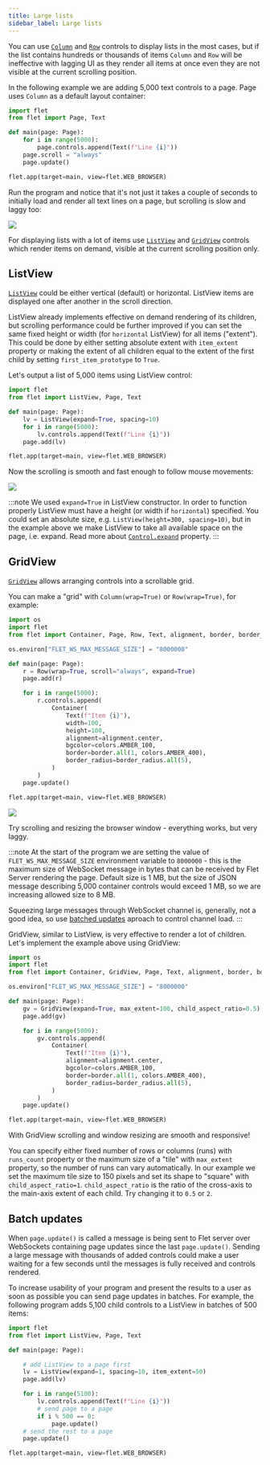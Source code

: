 ```yaml
---
title: Large lists
sidebar_label: Large lists
---
```


You can use [`Column`](/docs/controls/column) and [`Row`](/docs/controls/row) controls to display lists in the most cases, but if the list contains hundreds or thousands of items `Column` and `Row` will be ineffective with lagging UI as they render all items at once even they are not visible at the current scrolling position.

In the following example we are adding 5,000 text controls to a page. Page uses `Column` as a default layout container:

```python
import flet
from flet import Page, Text

def main(page: Page):
    for i in range(5000):
        page.controls.append(Text(f"Line {i}"))
    page.scroll = "always"
    page.update()

flet.app(target=main, view=flet.WEB_BROWSER)
```

Run the program and notice that it's not just it takes a couple of seconds to initially load and render all text lines on a page, but scrolling is slow and laggy too:

<img src="/img/docs/getting-started/scroll-column.gif" className="screenshot-50" />

For displaying lists with a lot of items use [`ListView`](/docs/controls/listview) and [`GridView`](/docs/controls/gridview) controls which render items on demand, visible at the current scrolling position only.

## ListView

[`ListView`](/docs/controls/listview) could be either vertical (default) or horizontal. ListView items are displayed one after another in the scroll direction.

ListView already implements effective on demand rendering of its children, but scrolling performance could be further improved if you can set the same fixed height or width (for `horizontal` ListView) for all items ("extent"). This could be done by either setting absolute extent with `item_extent` property or making the extent of all children equal to the extent of the first child by setting `first_item_prototype` to `True`.

Let's output a list of 5,000 items using ListView control:

```python
import flet
from flet import ListView, Page, Text

def main(page: Page):
    lv = ListView(expand=True, spacing=10)
    for i in range(5000):
        lv.controls.append(Text(f"Line {i}"))
    page.add(lv)

flet.app(target=main, view=flet.WEB_BROWSER)
```

Now the scrolling is smooth and fast enough to follow mouse movements:

<img src="/img/docs/getting-started/scroll-listview.gif" className="screenshot-50" />

:::note
We used `expand=True` in ListView constructor. In order to function properly ListView must have a height (or width if `horizontal`) specified. You could set an absolute size, e.g. `ListView(height=300, spacing=10)`, but in the example above we make ListView to take all available space on the page, i.e. expand. Read more about [`Control.expand`](/docs/controls#expand) property.
:::

## GridView

[`GridView`](/docs/controls/gridview) allows arranging controls into a scrollable grid.

You can make a "grid" with `Column(wrap=True)` or `Row(wrap=True)`, for example:

```python
import os
import flet
from flet import Container, Page, Row, Text, alignment, border, border_radius, colors

os.environ["FLET_WS_MAX_MESSAGE_SIZE"] = "8000000"

def main(page: Page):
    r = Row(wrap=True, scroll="always", expand=True)
    page.add(r)

    for i in range(5000):
        r.controls.append(
            Container(
                Text(f"Item {i}"),
                width=100,
                height=100,
                alignment=alignment.center,
                bgcolor=colors.AMBER_100,
                border=border.all(1, colors.AMBER_400),
                border_radius=border_radius.all(5),
            )
        )
    page.update()

flet.app(target=main, view=flet.WEB_BROWSER)
```

<img src="/img/docs/getting-started/row-wrap-as-grid.png" className="screenshot-50" />

Try scrolling and resizing the browser window - everything works, but very laggy.

:::note
At the start of the program we are setting the value of `FLET_WS_MAX_MESSAGE_SIZE` environment variable to `8000000` - this is the maximum size of WebSocket message in bytes that can be received by Flet Server rendering the page. Default size is 1 MB, but the size of JSON message describing 5,000 container controls would exceed 1 MB, so we are increasing allowed size to 8 MB.

Squeezing large messages through WebSocket channel is, generally, not a good idea, so use [batched updates](#batch-updates) aproach to control channel load.
:::

GridView, similar to ListView, is very effective to render a lot of children. Let's implement the example above using GridView:

```python
import os
import flet
from flet import Container, GridView, Page, Text, alignment, border, border_radius, colors

os.environ["FLET_WS_MAX_MESSAGE_SIZE"] = "8000000"

def main(page: Page):
    gv = GridView(expand=True, max_extent=100, child_aspect_ratio=0.5)
    page.add(gv)

    for i in range(5000):
        gv.controls.append(
            Container(
                Text(f"Item {i}"),
                alignment=alignment.center,
                bgcolor=colors.AMBER_100,
                border=border.all(1, colors.AMBER_400),
                border_radius=border_radius.all(5),
            )
        )
    page.update()

flet.app(target=main, view=flet.WEB_BROWSER)
```

With GridView scrolling and window resizing are smooth and responsive!

You can specify either fixed number of rows or columns (runs) with `runs_count` property or the maximum size of a "tile" with `max_extent` property, so the number of runs can vary automatically. In our example we set the maximum tile size to 150 pixels and set its shape to "square" with `child_aspect_ratio=1`. `child_aspect_ratio` is the ratio of the cross-axis to the main-axis extent of each child. Try changing it to `0.5` or `2`.

## Batch updates

When `page.update()` is called a message is being sent to Flet server over WebSockets containing page updates since the last `page.update()`. Sending a large message with thousands of added controls could make a user waiting for a few seconds until the messages is fully received and controls rendered.

To increase usability of your program and present the results to a user as soon as possible you can send page updates in batches. For example, the following program adds 5,100 child controls to a ListView in batches of 500 items:

```python
import flet
from flet import ListView, Page, Text

def main(page: Page):

    # add ListView to a page first
    lv = ListView(expand=1, spacing=10, item_extent=50)
    page.add(lv)

    for i in range(5100):
        lv.controls.append(Text(f"Line {i}"))
        # send page to a page
        if i % 500 == 0:
            page.update()
    # send the rest to a page
    page.update()

flet.app(target=main, view=flet.WEB_BROWSER)
```